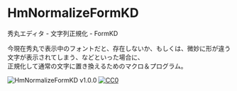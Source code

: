 # HmNormalizeFormKD

秀丸エディタ - 文字列正規化 - FormKD

今現在秀丸で表示中のフォントだと、存在しないか、もしくは、微妙に形が違う文字が表示されてしまう、などといった場合に、  
正規化して通常の文字に置き換えるためのマクロ＆プログラム。

![HmNormalizeFormKD v1.0.0](https://img.shields.io/badge/HmNormalizeFormKD-v1.0.0-6479ff.svg)
[![CC0](https://img.shields.io/badge/license-CC0-blue.svg?style=flat)](LICENSE)
